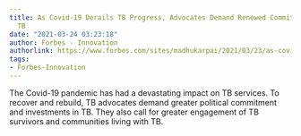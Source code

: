 ```yaml
---
title: As Covid-19 Derails TB Progress, Advocates Demand Renewed Commitment To End
  TB
date: "2021-03-24 03:23:18"
author: Forbes - Innovation
authorlink: https://www.forbes.com/sites/madhukarpai/2021/03/23/as-covid-19-derails-tb-progress-advocates-demand-renewed-commitment-to-end-tb/
tags:
- Forbes-Innovation
---
```

The Covid-19 pandemic has had a devastating impact on TB services. To recover and rebuild, TB advocates demand greater political commitment and investments in TB. They also call for greater engagement of TB survivors and communities living with TB.